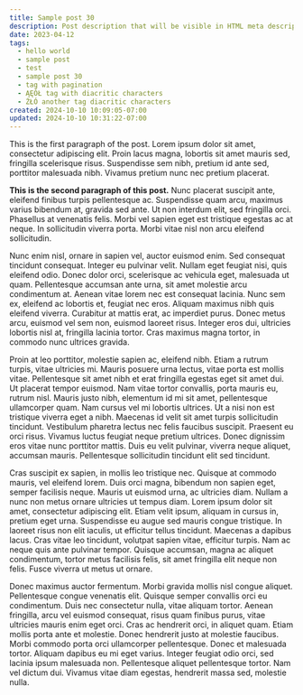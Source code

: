 ```yaml
---
title: Sample post 30
description: Post description that will be visible in HTML meta description.
date: 2023-04-12
tags:
  - hello world
  - sample post
  - test
  - sample post 30
  - tag with pagination
  - ĄĘÓŁ tag with diacritic characters
  - ŻŁÓ another tag diacritic characters
created: 2024-10-10 10:09:05-07:00
updated: 2024-10-10 10:31:22-07:00
---
```


This is the first paragraph of the post. Lorem ipsum dolor sit amet, consectetur adipiscing elit. Proin lacus magna, lobortis sit amet mauris sed, fringilla scelerisque risus. Suspendisse sem nibh, pretium id ante sed, porttitor malesuada nibh. Vivamus pretium nunc nec pretium placerat.

**This is the second paragraph of this post.** Nunc placerat suscipit ante, eleifend finibus turpis pellentesque ac. Suspendisse quam arcu, maximus varius bibendum at, gravida sed ante. Ut non interdum elit, sed fringilla orci. Phasellus at venenatis felis. Morbi vel sapien eget est tristique egestas ac at neque. In sollicitudin viverra porta. Morbi vitae nisl non arcu eleifend sollicitudin.

Nunc enim nisl, ornare in sapien vel, auctor euismod enim. Sed consequat tincidunt consequat. Integer eu pulvinar velit. Nullam eget feugiat nisi, quis eleifend odio. Donec dolor orci, scelerisque ac vehicula eget, malesuada ut quam. Pellentesque accumsan ante urna, sit amet molestie arcu condimentum at. Aenean vitae lorem nec est consequat lacinia. Nunc sem ex, eleifend ac lobortis et, feugiat nec eros. Aliquam maximus nibh quis eleifend viverra. Curabitur at mattis erat, ac imperdiet purus. Donec metus arcu, euismod vel sem non, euismod laoreet risus. Integer eros dui, ultricies lobortis nisl at, fringilla lacinia tortor. Cras maximus magna tortor, in commodo nunc ultrices gravida.

Proin at leo porttitor, molestie sapien ac, eleifend nibh. Etiam a rutrum turpis, vitae ultricies mi. Mauris posuere urna lectus, vitae porta est mollis vitae. Pellentesque sit amet nibh et erat fringilla egestas eget sit amet dui. Ut placerat tempor euismod. Nam vitae tortor convallis, porta mauris eu, rutrum nisl. Mauris justo nibh, elementum id mi sit amet, pellentesque ullamcorper quam. Nam cursus vel mi lobortis ultrices. Ut a nisi non est tristique viverra eget a nibh. Maecenas id velit sit amet turpis sollicitudin tincidunt. Vestibulum pharetra lectus nec felis faucibus suscipit. Praesent eu orci risus. Vivamus luctus feugiat neque pretium ultrices. Donec dignissim eros vitae nunc porttitor mattis. Duis eu velit pulvinar, viverra neque aliquet, accumsan mauris. Pellentesque sollicitudin tincidunt elit sed tincidunt.

Cras suscipit ex sapien, in mollis leo tristique nec. Quisque at commodo mauris, vel eleifend lorem. Duis orci magna, bibendum non sapien eget, semper facilisis neque. Mauris ut euismod urna, ac ultricies diam. Nullam a nunc non metus ornare ultricies ut tempus diam. Lorem ipsum dolor sit amet, consectetur adipiscing elit. Etiam velit ipsum, aliquam in cursus in, pretium eget urna. Suspendisse eu augue sed mauris congue tristique. In laoreet risus non elit iaculis, ut efficitur tellus tincidunt. Maecenas a dapibus lacus. Cras vitae leo tincidunt, volutpat sapien vitae, efficitur turpis. Nam ac neque quis ante pulvinar tempor. Quisque accumsan, magna ac aliquet condimentum, tortor metus facilisis felis, sit amet fringilla elit neque non felis. Fusce viverra ut metus ut ornare.

Donec maximus auctor fermentum. Morbi gravida mollis nisl congue aliquet. Pellentesque congue venenatis elit. Quisque semper convallis orci eu condimentum. Duis nec consectetur nulla, vitae aliquam tortor. Aenean fringilla, arcu vel euismod consequat, risus quam finibus purus, vitae ultricies mauris enim eget orci. Cras ac hendrerit orci, in aliquet quam. Etiam mollis porta ante et molestie. Donec hendrerit justo at molestie faucibus. Morbi commodo porta orci ullamcorper pellentesque. Donec et malesuada tortor. Aliquam dapibus eu mi eget varius. Integer feugiat odio orci, sed lacinia ipsum malesuada non. Pellentesque aliquet pellentesque tortor. Nam vel dictum dui. Vivamus vitae diam egestas, hendrerit massa sed, molestie nulla.
